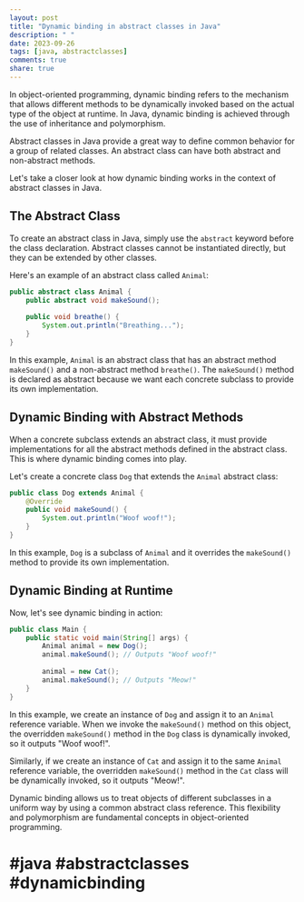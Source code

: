 ```yaml
---
layout: post
title: "Dynamic binding in abstract classes in Java"
description: " "
date: 2023-09-26
tags: [java, abstractclasses]
comments: true
share: true
---
```


In object-oriented programming, dynamic binding refers to the mechanism that allows different methods to be dynamically invoked based on the actual type of the object at runtime. In Java, dynamic binding is achieved through the use of inheritance and polymorphism.

Abstract classes in Java provide a great way to define common behavior for a group of related classes. An abstract class can have both abstract and non-abstract methods. 

Let's take a closer look at how dynamic binding works in the context of abstract classes in Java.

## The Abstract Class

To create an abstract class in Java, simply use the `abstract` keyword before the class declaration. Abstract classes cannot be instantiated directly, but they can be extended by other classes.

Here's an example of an abstract class called `Animal`:

```java
public abstract class Animal {
    public abstract void makeSound();
    
    public void breathe() {
        System.out.println("Breathing...");
    }
}
```

In this example, `Animal` is an abstract class that has an abstract method `makeSound()` and a non-abstract method `breathe()`. The `makeSound()` method is declared as abstract because we want each concrete subclass to provide its own implementation.

## Dynamic Binding with Abstract Methods

When a concrete subclass extends an abstract class, it must provide implementations for all the abstract methods defined in the abstract class. This is where dynamic binding comes into play.

Let's create a concrete class `Dog` that extends the `Animal` abstract class:

```java
public class Dog extends Animal {
    @Override
    public void makeSound() {
        System.out.println("Woof woof!");
    }
}
```

In this example, `Dog` is a subclass of `Animal` and it overrides the `makeSound()` method to provide its own implementation.

## Dynamic Binding at Runtime

Now, let's see dynamic binding in action:

```java
public class Main {
    public static void main(String[] args) {
        Animal animal = new Dog();
        animal.makeSound(); // Outputs "Woof woof!"
        
        animal = new Cat();
        animal.makeSound(); // Outputs "Meow!"
    }
}
```

In this example, we create an instance of `Dog` and assign it to an `Animal` reference variable. When we invoke the `makeSound()` method on this object, the overridden `makeSound()` method in the `Dog` class is dynamically invoked, so it outputs "Woof woof!".

Similarly, if we create an instance of `Cat` and assign it to the same `Animal` reference variable, the overridden `makeSound()` method in the `Cat` class will be dynamically invoked, so it outputs "Meow!".

Dynamic binding allows us to treat objects of different subclasses in a uniform way by using a common abstract class reference. This flexibility and polymorphism are fundamental concepts in object-oriented programming.

# #java #abstractclasses #dynamicbinding